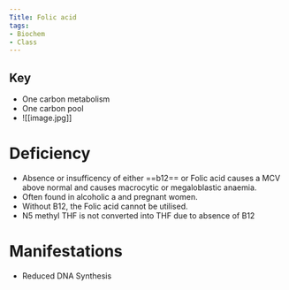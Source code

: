 ```yaml
---
Title: Folic acid
tags:
- Biochem
- Class
---
```

## Key
- One carbon metabolism
- One carbon pool
- ![[image.jpg]]
# Deficiency
- Absence or insufficency of either ==b12== or Folic acid causes a MCV above normal and causes macrocytic or megaloblastic anaemia.
- Often found in alcoholic a and pregnant women.
- Without B12, the Folic acid cannot be utilised.
- N5 methyl THF is not converted into THF due to absence of B12

# Manifestations
- Reduced DNA Synthesis